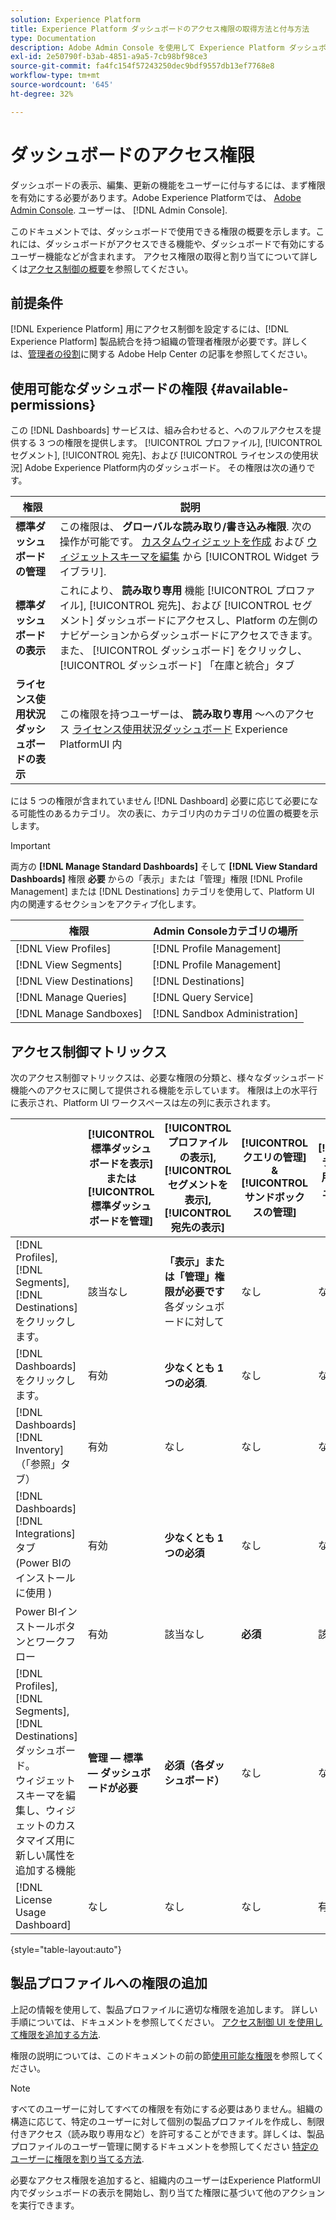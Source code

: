 ```yaml
---
solution: Experience Platform
title: Experience Platform ダッシュボードのアクセス権限の取得方法と付与方法
type: Documentation
description: Adobe Admin Console を使用して Experience Platform ダッシュボードの表示、編集、更新の機能をユーザーに付与します。
exl-id: 2e50790f-b3ab-4851-a9a5-7cb98bf98ce3
source-git-commit: fa4fc154f57243250dec9bdf9557db13ef7768e8
workflow-type: tm+mt
source-wordcount: '645'
ht-degree: 32%

---
```


# ダッシュボードのアクセス権限

ダッシュボードの表示、編集、更新の機能をユーザーに付与するには、まず権限を有効にする必要があります。Adobe Experience Platformでは、 [Adobe Admin Console](https://adminconsole.adobe.com/). ユーザーは、 [!DNL Admin Console].

このドキュメントでは、ダッシュボードで使用できる権限の概要を示します。これには、ダッシュボードがアクセスできる機能や、ダッシュボードで有効にするユーザー機能などが含まれます。 アクセス権限の取得と割り当てについて詳しくは[アクセス制御の概要](../access-control/home.md)を参照してください。

## 前提条件

[!DNL Experience Platform] 用にアクセス制御を設定するには、[!DNL Experience Platform] 製品統合を持つ組織の管理者権限が必要です。詳しくは、[管理者の役割](https://helpx.adobe.com/jp/enterprise/using/admin-roles.html)に関する Adobe Help Center の記事を参照してください。

## 使用可能なダッシュボードの権限 {#available-permissions}

この [!DNL Dashboards] サービスは、組み合わせると、へのフルアクセスを提供する 3 つの権限を提供します。 [!UICONTROL プロファイル], [!UICONTROL セグメント], [!UICONTROL 宛先]、および [!UICONTROL ライセンスの使用状況] Adobe Experience Platform内のダッシュボード。 その権限は次の通りです。

| 権限 | 説明 |
|---|---|
| **標準ダッシュボードの管理** | この権限は、 **グローバルな読み取り/書き込み権限**. 次の操作が可能です。 [カスタムウィジェットを作成](./customize/custom-widgets.md) および [ウィジェットスキーマを編集](./customize/edit-schema.md) から [!UICONTROL Widget ライブラリ]. |
| **標準ダッシュボードの表示** | これにより、 **読み取り専用** 機能 [!UICONTROL プロファイル], [!UICONTROL 宛先]、および [!UICONTROL セグメント] ダッシュボードにアクセスし、Platform の左側のナビゲーションからダッシュボードにアクセスできます。 また、 [!UICONTROL ダッシュボード] をクリックし、 [!UICONTROL ダッシュボード] 「在庫と統合」タブ |
| **ライセンス使用状況ダッシュボードの表示** | この権限を持つユーザーは、 **読み取り専用** ～へのアクセス [ライセンス使用状況ダッシュボード](./guides/license-usage.md) Experience PlatformUI 内 |

には 5 つの権限が含まれていません [!DNL Dashboard] 必要に応じて必要になる可能性のあるカテゴリ。 次の表に、カテゴリ内のカテゴリの位置の概要を示します。

>[!IMPORTANT]
>
>両方の **[!DNL Manage Standard Dashboards]** そして **[!DNL View Standard Dashboards]** 権限 **必要** からの「表示」または「管理」権限 [!DNL Profile Management] または [!DNL Destinations] カテゴリを使用して、Platform UI 内の関連するセクションをアクティブ化します。

| 権限 | Admin Consoleカテゴリの場所 |
|---|---|
| [!DNL View Profiles] | [!DNL Profile Management] |
| [!DNL View Segments] | [!DNL Profile Management] |
| [!DNL View Destinations] | [!DNL Destinations] |
| [!DNL Manage Queries] | [!DNL Query Service] |
| [!DNL Manage Sandboxes] | [!DNL Sandbox Administration] |

## アクセス制御マトリックス

次のアクセス制御マトリックスは、必要な権限の分類と、様々なダッシュボード機能へのアクセスに関して提供される機能を示しています。 権限は上の水平行に表示され、Platform UI ワークスペースは左の列に表示されます。

|  | [!UICONTROL 標準ダッシュボードを表示] または [!UICONTROL 標準ダッシュボードを管理] | [!UICONTROL プロファイルの表示],<br/>[!UICONTROL セグメントを表示],<br/> [!UICONTROL 宛先の表示] | [!UICONTROL クエリの管理] &amp; [!UICONTROL サンドボックスの管理] | [!UICONTROL ライセンス使用状況ダッシュボードの表示] |
|---|---|---|---|---|
| [!DNL Profiles],<br/>[!DNL Segments],<br/>[!DNL Destinations] をクリックします。 | 該当なし | **「表示」または「管理」権限が必要です** 各ダッシュボードに対して | なし | なし |
| [!DNL Dashboards] をクリックします。 | 有効 | **少なくとも 1 つの必須**. | なし | なし |
| [!DNL Dashboards] [!DNL Inventory] <br/>（「参照」タブ） | 有効 | なし | なし | なし |
| [!DNL Dashboards] [!DNL Integrations] タブ <br/>(Power BIのインストールに使用 ) | 有効 | **少なくとも 1 つの必須** | なし | なし |
| Power BIインストールボタンとワークフロー | 有効 | 該当なし | **必須** | 該当なし |
| [!DNL Profiles],<br/>[!DNL Segments],<br/>[!DNL Destinations] ダッシュボード。<br/>ウィジェットスキーマを編集し、ウィジェットのカスタマイズ用に新しい属性を追加する機能 | **管理 — 標準 — ダッシュボードが必要** | **必須（各ダッシュボード）** | なし | なし |
| [!DNL License Usage Dashboard] | なし | なし | なし | 有効 |

{style=&quot;table-layout:auto&quot;}

## 製品プロファイルへの権限の追加

上記の情報を使用して、製品プロファイルに適切な権限を追加します。 詳しい手順については、ドキュメントを参照してください。 [アクセス制御 UI を使用して権限を追加する方法](../access-control/ui/permissions.md).

権限の説明については、このドキュメントの前の節[使用可能な権限](#available-permissions)を参照してください。

>[!NOTE]
>
>すべてのユーザーに対してすべての権限を有効にする必要はありません。組織の構造に応じて、特定のユーザーに対して個別の製品プロファイルを作成し、制限付きアクセス（読み取り専用など）を許可することができます。詳しくは、製品プロファイルのユーザー管理に関するドキュメントを参照してください [特定のユーザーに権限を割り当てる方法](../access-control/ui/users.md).

必要なアクセス権限を追加すると、組織内のユーザーはExperience PlatformUI 内でダッシュボードの表示を開始し、割り当てた権限に基づいて他のアクションを実行できます。

